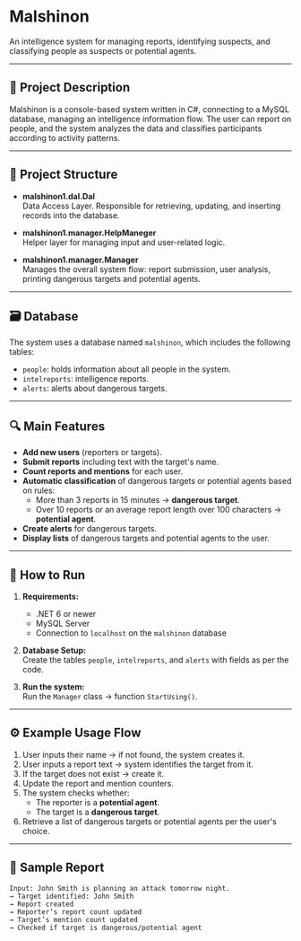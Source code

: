 # Malshinon

An intelligence system for managing reports, identifying suspects, and classifying people as suspects or potential agents.

---

## 🧠 Project Description

Malshinon is a console-based system written in C#, connecting to a MySQL database, managing an intelligence information flow. The user can report on people, and the system analyzes the data and classifies participants according to activity patterns.

---

## 📁 Project Structure

- **malshinon1.dal.Dal**  
  Data Access Layer. Responsible for retrieving, updating, and inserting records into the database.
  
- **malshinon1.manager.HelpManeger**  
  Helper layer for managing input and user-related logic.

- **malshinon1.manager.Manager**  
  Manages the overall system flow: report submission, user analysis, printing dangerous targets and potential agents.

---

## 🗃️ Database

The system uses a database named `malshinon`, which includes the following tables:

- `people`: holds information about all people in the system.
- `intelreports`: intelligence reports.
- `alerts`: alerts about dangerous targets.

---

## 🔍 Main Features

- **Add new users** (reporters or targets).
- **Submit reports** including text with the target's name.
- **Count reports and mentions** for each user.
- **Automatic classification** of dangerous targets or potential agents based on rules:
  - More than 3 reports in 15 minutes → **dangerous target**.
  - Over 10 reports or an average report length over 100 characters → **potential agent**.
- **Create alerts** for dangerous targets.
- **Display lists** of dangerous targets and potential agents to the user.

---

## 🚀 How to Run

1. **Requirements:**
   - .NET 6 or newer
   - MySQL Server
   - Connection to `localhost` on the `malshinon` database

2. **Database Setup:**  
   Create the tables `people`, `intelreports`, and `alerts` with fields as per the code.

3. **Run the system:**  
   Run the `Manager` class → function `StartUsing()`.

---

## ⚙️ Example Usage Flow

1. User inputs their name → if not found, the system creates it.
2. User inputs a report text → system identifies the target from it.
3. If the target does not exist → create it.
4. Update the report and mention counters.
5. The system checks whether:
   - The reporter is a **potential agent**.
   - The target is a **dangerous target**.
6. Retrieve a list of dangerous targets or potential agents per the user's choice.

---

## 🧪 Sample Report

```text
Input: John Smith is planning an attack tomorrow night.
→ Target identified: John Smith
→ Report created
→ Reporter’s report count updated
→ Target’s mention count updated
→ Checked if target is dangerous/potential agent

